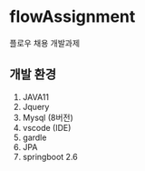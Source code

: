 # flowAssignment
플로우 채용 개발과제

개발 환경
-------------
1. JAVA11
2. Jquery
3. Mysql (8버전)
4. vscode (IDE)
5. gardle
6. JPA
7. springboot 2.6

